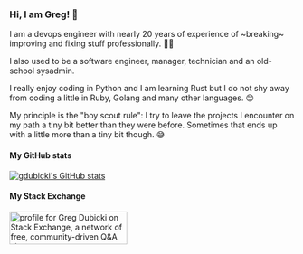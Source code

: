 ### Hi, I am Greg! 👋

I am a devops engineer with nearly 20 years of experience of ~breaking~ improving and fixing stuff professionally. 🧔‍♂️

I also used to be a software engineer, manager, technician and an old-school sysadmin.

I really enjoy coding in Python and I am learning Rust but I do not shy away from coding a little in Ruby, Golang and many other languages. 😊

My principle is the "boy scout rule": I try to leave the projects I encounter on my path a tiny bit better than they were before. Sometimes that ends up with a little more than a tiny bit though. 😅

#### My GitHub stats

[![gdubicki's GitHub stats](https://github-readme-stats.vercel.app/api?username=gdubicki&show_icons=true&hide_title=true)](https://github.com/anuraghazra/github-readme-stats)

#### My Stack Exchange

<a href="https://stackexchange.com/users/502326"><img src="https://stackexchange.com/users/flair/502326.png" width="208" height="58" alt="profile for Greg Dubicki on Stack Exchange, a network of free, community-driven Q&amp;A sites" title="profile for Greg Dubicki on Stack Exchange, a network of free, community-driven Q&amp;A sites"></a>
